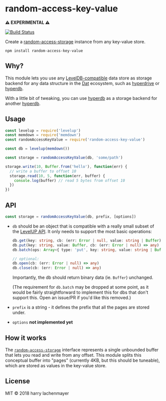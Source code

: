 # random-access-key-value

**⚠️ EXPERIMENTAL ️️️️️️⚠️**

[![Build Status](https://travis-ci.com/lachenmayer/random-access-key-value.svg?branch=master)](https://travis-ci.com/lachenmayer/random-access-key-value)

Create a [random-access-storage](https://github.com/random-access-storage/random-access-storage) instance from any key-value store.

```
npm install random-access-key-value
```

## Why?

This module lets you use any [LevelDB-compatible](https://github.com/Level/awesome) data store as storage backend for any data structure in the [Dat](https://datproject.org) ecosystem, such as [hyperdrive](https://www.npmjs.com/package/hyperdrive) or [hyperdb](https://www.npmjs.com/package/hyperdb).

With a little bit of tweaking, you can use [hyperdb](https://www.npmjs.com/package/hyperdb) as a storage backend for another [hyperdb](https://www.npmjs.com/package/hyperdb).

## Usage

```js
const levelup = require('levelup')
const memdown = require('memdown')
const randomAccessKeyValue = require('random-access-key-value')

const db = levelup(memdown())

const storage = randomAccessKeyValue(db, 'some/path')

storage.write(10, Buffer.from('hello'), function(err) {
  // write a buffer to offset 10
  storage.read(10, 5, function(err, buffer) {
    console.log(buffer) // read 5 bytes from offset 10
  })
})
```

## API

```js
const storage = randomAccessKeyValue(db, prefix, [options])
```

- `db` should be an object that is compatible with a really small subset of the [LevelUP API](https://www.npmjs.com/package/levelup#api). It only needs to support the most basic operations:

    ```typescript
    db.get(key: string, cb: (err: Error | null, value: string | Buffer) => any)
    db.put(key: string, value: Buffer, cb: (err: Error | null) => any)
    db.batch(ops: Array<{ type: 'put', key: string, value: string | Buffer }>, cb: (err: Error | null) => any)

    // optional:
    db.open(cb: (err: Error | null) => any)
    db.close(cb: (err: Error | null) => any)
    ```

    Importantly, the db should return binary data (ie. `Buffer`) unchanged.

    (The requirement for `db.batch` may be dropped at some point, as it would be fairly straightforward to implement this for dbs that don't support this. Open an issue/PR if you'd like this removed.)

- `prefix` is a string - it defines the prefix that all the pages are stored under.

- `options` **not implemented yet**

## How it works

The [`random-access-storage`](https://github.com/random-access-storage/random-access-storage) interface represents a single unbounded buffer that lets you read and write from any offset. This module splits this conceptual buffer into "pages" (currently 4KB, but this should be tuneable), which are stored as values in the key-value store.

## License

MIT © 2018 harry lachenmayer
